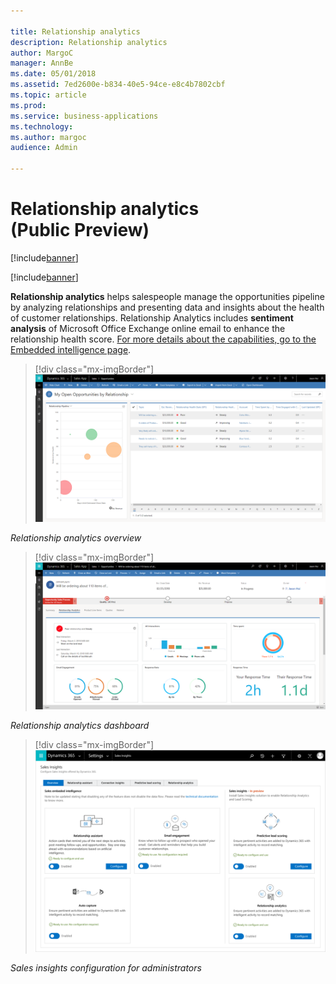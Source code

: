 ```yaml
---

title: Relationship analytics
description: Relationship analytics
author: MargoC
manager: AnnBe
ms.date: 05/01/2018
ms.assetid: 7ed2600e-b834-40e5-94ce-e8c4b7802cbf
ms.topic: article
ms.prod: 
ms.service: business-applications
ms.technology: 
ms.author: margoc
audience: Admin

---
```

#  Relationship analytics (Public Preview)

[!include[banner](../../includes/banner.md)]

[!include[banner](../../includes/public-preview.md)]

**Relationship analytics** helps salespeople manage the opportunities pipeline
by analyzing relationships and presenting data and insights about the health of
customer relationships. Relationship Analytics includes **sentiment analysis**
of Microsoft Office Exchange online email to enhance the relationship health
score. [For more details about the capabilities, go to the Embedded intelligence
page](https://docs.microsoft.com/en-in/dynamics365/customer-engagement/admin/embedded-intelligence).

> [!div class="mx-imgBorder"] 
> ![A screenshot of a relationship overview](media/relationship-analytics-public-preview-1.png "A screenshot of a relationship overview")
<!-- Picture 5 -->


*Relationship analytics overview*

> [!div class="mx-imgBorder"] 
> ![A screenshot of the relationship analytics dashboard](media/relationship-analytics-public-preview-2.png "A screenshot of the relationship analytics dashboard")
<!-- Picture 6 -->


*Relationship analytics dashboard*

> [!div class="mx-imgBorder"] 
> ![Sales insights configuration for administrators](media/relationship-analytics-public-preview-3.png "Sales insights configuration for administrators")
<!-- Picture 4 -->




*Sales insights configuration for administrators*
